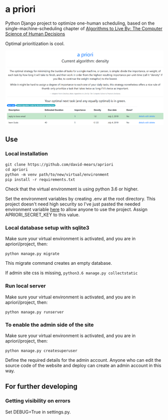 # a priori

Python Django project to optimize one-human scheduling, based on the single-machine-scheduling chapter of [Algorithms to Live By: The Computer Science of Human Decisions](https://www.amazon.co.uk/Algorithms-Live-Computer-Science-Decisions/dp/1627790365)

Optimal prioritization is cool.

![screenshot](apriori.png)

## Use

### Local installation

```
git clone https://github.com/david-mears/apriori
cd apriori
python -m venv path/to/new/virtual/environment
pip install -r requirements.txt
```
Check that the virtual environment is using python 3.6 or higher.

Set the environment variables by creating .env at the root directory. This project doesn't need high security so I've just pasted the needed environment variable [here](https://pastebin.com/PA4KzX1a) to allow anyone to use the project. Assign APRIORI_SECRET_KEY to this value.

### Local database setup with sqlite3

Make sure your virtual environment is activated, and you are in apriori/project, then:
```
python manage.py migrate
```

This migrate command creates an empty database.

If admin site css is missing, `python3.6 manage.py collectstatic`

### Run local server

Make sure your virtual environment is activated, and you are in apriori/project, then:
```
python manage.py runserver
```

### To enable the admin side of the site

Make sure your virtual environment is activated, and you are in apriori/project, then:
```
python manage.py createsuperuser
```

Define the required details for the admin account. Anyone who can edit the source code of the website and deploy can create an admin account in this way.

## For further developing

### Getting visibility on errors

Set DEBUG=True in settings.py.